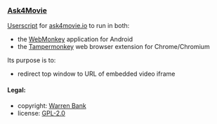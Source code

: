 ### [Ask4Movie](https://github.com/warren-bank/crx-Ask4Movie/tree/webmonkey-userscript/es5)

[Userscript](https://github.com/warren-bank/crx-Ask4Movie/raw/webmonkey-userscript/es5/webmonkey-userscript/Ask4Movie.user.js) for [ask4movie.io](https://ask4movie.io/) to run in both:
* the [WebMonkey](https://github.com/warren-bank/Android-WebMonkey) application for Android
* the [Tampermonkey](https://chrome.google.com/webstore/detail/tampermonkey/dhdgffkkebhmkfjojejmpbldmpobfkfo) web browser extension for Chrome/Chromium

Its purpose is to:
* redirect top window to URL of embedded video iframe

#### Legal:

* copyright: [Warren Bank](https://github.com/warren-bank)
* license: [GPL-2.0](https://www.gnu.org/licenses/old-licenses/gpl-2.0.txt)
